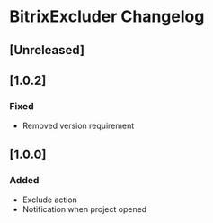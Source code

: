 <!-- Keep a Changelog guide -> https://keepachangelog.com -->

# BitrixExcluder Changelog

## [Unreleased]

## [1.0.2]
### Fixed
- Removed version requirement

## [1.0.0]
### Added
- Exclude action
- Notification when project opened
